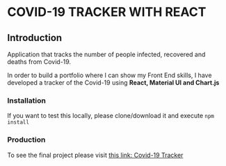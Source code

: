 # COVID-19 TRACKER WITH REACT

## Introduction

Application that tracks the number of people infected, recovered and deaths from Covid-19.

In order to build a portfolio where I can show my Front End skills, I have developed a tracker of the Covid-19 using **React, Material UI and Chart.js**

### Installation

If you want to test this locally, please clone/download it and execute `npm install`

### Production

To see the final project please visit [this link: Covid-19 Tracker](https://davidaguirrel.github.io/covid19-tracker/)
